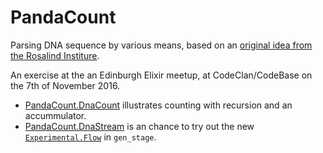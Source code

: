 # PandaCount

Parsing DNA sequence by various means, based on an [original idea from the Rosalind Institure](http://rosalind.info/problems/dna/).

An exercise at the an Edinburgh Elixir meetup, at CodeClan/CodeBase on the 7th of November 2016.

* [PandaCount.DnaCount](lib/panda_count/dna_count.ex) illustrates counting with recursion and an accummulator.
* [PandaCount.DnaStream](lib/panda_count/dna_stream.ex) is an chance to try out the new [`Experimental.Flow`](https://hexdocs.pm/gen_stage/0.8.0/Experimental.Flow.html) in `gen_stage`.
